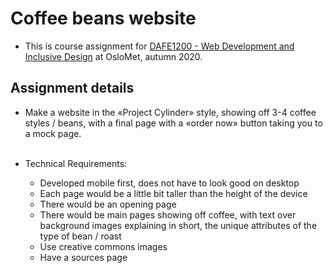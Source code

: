 Coffee beans website
=======

- This is course assignment for [DAFE1200 - Web Development and Inclusive Design](https://student.oslomet.no/en/studier/-/studieinfo/emne/DAFE1200/2020/H%C3%98ST) 
at OsloMet, autumn 2020.

## Assignment details
- Make a website in the «Project Cylinder» style, showing off 3-4 coffee styles / beans, 
with a final page with a «order now» button taking you to a mock page.<br><br>

- Technical Requirements:
  - Developed mobile first, does not have to look good on desktop
  - Each page would be a little bit taller than the height of the device
  - There would be an opening page
  - There would be main pages showing off coffee, with text over background images explaining in short, 
    the unique attributes of the type of bean / roast
  - Use creative commons images
  - Have a sources page




